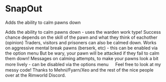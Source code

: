 # SnapOut
Adds the ability to calm pawns down

Adds the ability to calm pawns down - uses the warden work type!
Success chance depends on the skill of the pawn and what they think of eachother (opinion)
Traders, visitors and prisoners can also be calmed down.
Works on aggressive mental break pawns (berserk, etc) - this can be enabled via the option menu
But be wary, your pawn will be attacked if they fail to calm them down!
Messages on calming attempts, to make your pawns look a bit more lively - can be disabled via the options menu
　
Feel free to look at my messy code!
Thanks to Mehni/Fyarn/Xeo and the rest of the nice people over at the Rimworld Discord.


